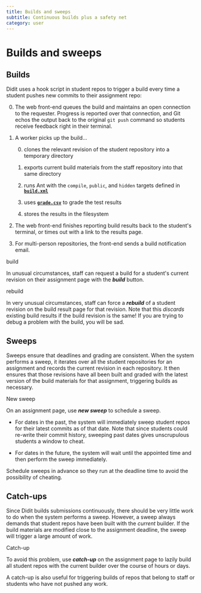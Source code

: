 ```yaml
---
title: Builds and sweeps
subtitle: Continuous builds plus a safety net
category: user
---
```


# Builds and sweeps

## Builds

Didit uses a hook script in student repos to trigger a build every time a student pushes new commits to their assignment repo:

0. The web front-end queues the build and maintains an open connection to the requester.
   Progress is reported over that connection, and Git echos the output back to the original `git push` command so students receive feedback right in their terminal.

0. A worker picks up the build...

   0. clones the relevant revision of the student repository into a temporary directory
   
   0. exports current build materials from the staff repository into that same directory
   
   0. runs Ant with the `compile`, `public`, and `hidden` targets defined in [**`build.xml`**][build configuration]
   
   0. uses [**`grade.csv`**][grade assignment] to grade the test results
   
   0. stores the results in the filesystem

0. The web front-end finishes reporting build results back to the student's terminal, or times out with a link to the results page.

0. For multi-person repositories, the front-end sends a build notification email.

<div class="thumbnail pull-right">
<a class="btn btn-xs btn-default">build</a>
</div>

In unusual circumstances, staff can request a build for a student's current revision on their assignment page with the ***build*** button.

<div class="thumbnail pull-right">
<a class="btn btn-xs btn-default">rebuild</a>
</div>

In very unusual circumstances, staff can force a ***rebuild*** of a student revision on the build result page for that revision.
Note that this *discards* existing build results if the build revision is the same!
If you are trying to debug a problem with the build, you will be sad.

[build configuration]: build-config.html
[grade assignment]: grade-assignment.html

## Sweeps

Sweeps ensure that deadlines and grading are consistent.
When the system performs a sweep, it iterates over all the student repositories for an assignment and records the current revision in each repository.
It then ensures that those revisions have all been built and graded with the latest version of the build materials for that assignment, triggering builds as necessary.

<div class="thumbnail pull-right">
<a class="btn btn-sm btn-info">New sweep</a>
</div>

On an assignment page, use ***new sweep*** to schedule a sweep.

+ For dates in the past, the system will immediately sweep student repos for their latest commits as of that date.
  Note that since students could re-write their commit history, sweeping past dates gives unscrupulous students a window to cheat.

+ For dates in the future, the system will wait until the appointed time and then perform the sweep immediately.
  
Schedule sweeps in advance so they run at the deadline time to avoid the possibility of cheating.

## Catch-ups

Since Didit builds submissions continuously, there should be very little work to do when the system performs a sweep.
However, a sweep always demands that student repos have been built with the *current* builder.
If the build materials are modified close to the assignment deadline, the sweep will trigger a large amount of work.

<div class="thumbnail pull-right">
<a class="btn btn-sm btn-default">Catch-up</a>
</div>

To avoid this problem, use ***catch-up*** on the assignment page to lazily build all student repos with the current builder over the course of hours or days.

A catch-up is also useful for triggering builds of repos that belong to staff or students who have not pushed any work.
